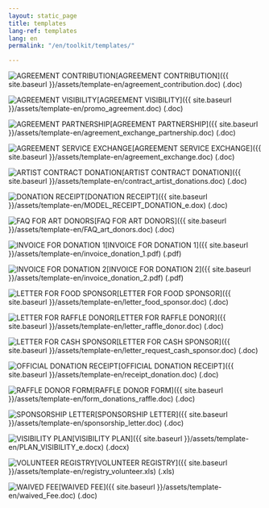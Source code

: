 ```yaml
---
layout: static_page
title: templates
lang-ref: templates
lang: en
permalink: "/en/toolkit/templates/"

---
```

<img class="doc" src="{{ site.baseurl }}/assets/img/archive.svg" alt="AGREEMENT CONTRIBUTION"/>[AGREEMENT CONTRIBUTION]({{ site.baseurl }}/assets/template-en/agreement_contribution.doc) (.doc)

<img class="doc" src="{{ site.baseurl }}/assets/img/archive.svg" alt="AGREEMENT VISIBILITY"/>[AGREEMENT VISIBILITY]({{ site.baseurl }}/assets/template-en/promo_agreement.doc) (.doc)

<img class="doc" src="{{ site.baseurl }}/assets/img/archive.svg" alt="AGREEMENT PARTNERSHIP"/>[AGREEMENT PARTNERSHIP]({{ site.baseurl }}/assets/template-en/agreement_exchange_partnership.doc) (.doc)

<img class="doc" src="{{ site.baseurl }}/assets/img/archive.svg" alt="AGREEMENT SERVICE EXCHANGE"/>[AGREEMENT SERVICE EXCHANGE]({{ site.baseurl }}/assets/template-en/agreement_exchange.doc) (.doc)

<img class="doc" src="{{ site.baseurl }}/assets/img/archive.svg" alt="ARTIST CONTRACT DONATION"/>[ARTIST CONTRACT DONATION]({{ site.baseurl }}/assets/template-en/contract_artist_donations.doc) (.doc)

<img class="doc" src="{{ site.baseurl }}/assets/img/archive.svg" alt="DONATION RECEIPT"/>[DONATION RECEIPT]({{ site.baseurl }}/assets/template-en/MODEL_RECEIPT_DONATION_e.dox) (.doc)

<img class="doc" src="{{ site.baseurl }}/assets/img/archive.svg" alt="FAQ FOR ART DONORS"/>[FAQ FOR ART DONORS]({{ site.baseurl }}/assets/template-en/FAQ_art_donors.doc) (.doc)

<img class="doc" src="{{ site.baseurl }}/assets/img/archive.svg" alt="INVOICE FOR DONATION 1"/>[INVOICE FOR DONATION 1]({{ site.baseurl }}/assets/template-en/invoice_donation_1.pdf) (.pdf)

<img class="doc" src="{{ site.baseurl }}/assets/img/archive.svg" alt="INVOICE FOR DONATION 2"/>[INVOICE FOR DONATION 2]({{ site.baseurl }}/assets/template-en/invoice_donation_2.pdf) (.pdf)

<img class="doc" src="{{ site.baseurl }}/assets/img/archive.svg" alt="LETTER FOR FOOD SPONSOR"/>[LETTER FOR FOOD SPONSOR]({{ site.baseurl }}/assets/template-en/letter_food_sponsor.doc) (.doc)

<img class="doc" src="{{ site.baseurl }}/assets/img/archive.svg" alt="LETTER FOR RAFFLE DONOR"/>[LETTER FOR RAFFLE DONOR]({{ site.baseurl }}/assets/template-en/letter_raffle_donor.doc) (.doc)

<img class="doc" src="{{ site.baseurl }}/assets/img/archive.svg" alt="LETTER FOR CASH SPONSOR"/>[LETTER FOR CASH SPONSOR]({{ site.baseurl }}/assets/template-en/letter_request_cash_sponsor.doc) (.doc)

<img class="doc" src="{{ site.baseurl }}/assets/img/archive.svg" alt="OFFICIAL DONATION RECEIPT"/>[OFFICIAL DONATION RECEIPT]({{ site.baseurl }}/assets/template-en/receipt_donation.doc) (.doc)

<img class="doc" src="{{ site.baseurl }}/assets/img/archive.svg" alt="RAFFLE DONOR FORM"/>[RAFFLE DONOR FORM]({{ site.baseurl }}/assets/template-en/form_donations_raffle.doc) (.doc)

<img class="doc" src="{{ site.baseurl }}/assets/img/archive.svg" alt="SPONSORSHIP LETTER"/>[SPONSORSHIP LETTER]({{ site.baseurl }}/assets/template-en/sponsorship_letter.doc) (.doc)

<img class="doc" src="{{ site.baseurl }}/assets/img/archive.svg" alt="VISIBILITY PLAN"/>[VISIBILITY PLAN]({{ site.baseurl }}/assets/template-en/PLAN_VISIBILITY_e.docx) (.docx)

<img class="doc" src="{{ site.baseurl }}/assets/img/archive.svg" alt="VOLUNTEER REGISTRY"/>[VOLUNTEER REGISTRY]({{ site.baseurl }}/assets/template-en/registry_volunteer.xls) (.xls)

<img class="doc" src="{{ site.baseurl }}/assets/img/archive.svg" alt="WAIVED FEE"/>[WAIVED FEE]({{ site.baseurl }}/assets/template-en/waived_Fee.doc) (.doc)